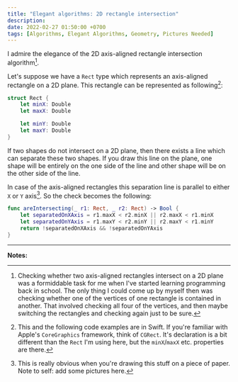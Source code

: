 ```yaml
---
title: "Elegant algorithms: 2D rectangle intersection"
description:
date: 2022-02-27 01:50:00 +0700
tags: [Algorithms, Elegant Algorithms, Geometry, Pictures Needed]
---
```


I admire the elegance of the 2D axis-aligned rectangle intersection algorithm[^1].

Let's suppose we have a `Rect` type which represents an axis-aligned rectangle on a 2D plane. This rectangle can be represented as following[^2]:

```swift
struct Rect {
    let minX: Double
    let maxX: Double

    let minY: Double
    let maxY: Double
}
```

If two shapes do not intersect on a 2D plane, then there exists a line which can separate these two shapes. If you draw this line on the plane, one shape will be entirely on the one side of the line and other shape will be on the other side of the line.

In case of the axis-aligned rectangles this separation line is parallel to either `X` or `Y` axis[^3]. So the check becomes the following:

```swift
func areIntersecting(_ r1: Rect, _ r2: Rect) -> Bool {
    let separatedOnXAxis = r1.maxX < r2.minX || r2.maxX < r1.minX
    let separatedOnYAxis = r1.maxY < r2.minY || r2.maxY < r1.minY
    return !separatedOnXAxis && !separatedOnYAxis
}
```

----

**Notes:**

[^1]: Checking whether two axis-aligned rectangles intersect on a 2D plane was a formiddable task for me when I've started learning programming back in school. The only thing I could come up by myself then was checking whether one of the vertices of one rectangle is contained in another. That involved checking all four of the vertices, and then maybe switching the rectangles and checking again just to be sure.

[^2]: This and the following code examples are in Swift. If you're familiar with Apple's `CoreGraphics` framework, think of `CGRect`. It's declaration is a bit different than the `Rect` I'm using here, but the `minX`/`maxX` etc. properties are there.

[^3]: This is really obvious when you're drawing this stuff on a piece of paper. Note to self: add some pictures here.
